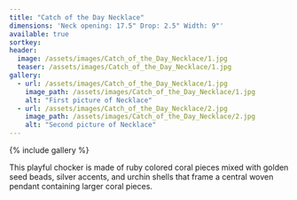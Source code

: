 ```yaml
---
title: "Catch of the Day Necklace"
dimensions: 'Neck opening: 17.5" Drop: 2.5" Width: 9"'
available: true
sortkey: 
header:
  image: /assets/images/Catch_of_the_Day_Necklace/1.jpg
  teaser: /assets/images/Catch_of_the_Day_Necklace/1.jpg
gallery:
  - url: /assets/images/Catch_of_the_Day_Necklace/1.jpg
    image_path: /assets/images/Catch_of_the_Day_Necklace/1.jpg
    alt: "First picture of Necklace"
  - url: /assets/images/Catch_of_the_Day_Necklace/2.jpg
    image_path: /assets/images/Catch_of_the_Day_Necklace/2.jpg
    alt: "Second picture of Necklace"
---
```



{% include gallery %}


This playful chocker is made of ruby colored coral pieces mixed with golden seed beads, silver accents, and urchin shells that frame a central woven pendant containing larger coral pieces.